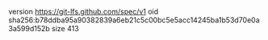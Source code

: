 version https://git-lfs.github.com/spec/v1
oid sha256:b78ddba95a90382839a6eb21c5c00bc5e5acc14245ba1b53d70e0a3a599d152b
size 413
